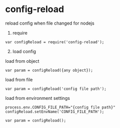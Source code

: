 config-reload
====================================
reload config when file changed for nodejs


1. require

```
var configReload = require('config-reload');
```

2. load config

load from object
```
var param = configReload({any object});
```

load from file
```
var param = configReload('config file path');
```

load from environment settings
```
process.env.CONFIG_FILE_PATH="{config file path}"
configReload.setEnvName('CONFIG_FILE_PATH');

var param = configReload();
```